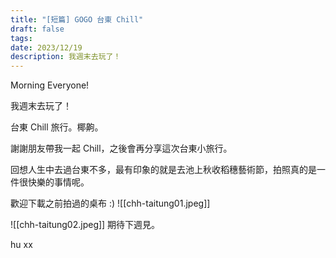 ```yaml
---
title: "[短篇] GOGO 台東 Chill"
draft: false
tags: 
date: 2023/12/19
description: 我週末去玩了！
---
```

Morning Everyone!

我週末去玩了！

台東 Chill 旅行。椰齁。

謝謝朋友帶我一起 Chill，之後會再分享這次台東小旅行。

回想人生中去過台東不多，最有印象的就是去池上秋收稻穗藝術節，拍照真的是一件很快樂的事情呢。

歡迎下載之前拍過的桌布 :)
![[chh-taitung01.jpeg]]

![[chh-taitung02.jpeg]]
期待下週見。

hu xx